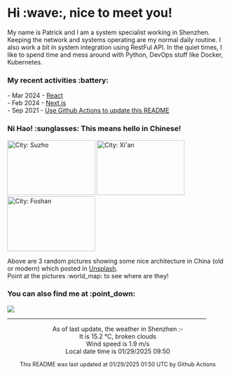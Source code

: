 <h1> Hi :wave:, nice to meet you! </h1>

<!-- <img align='right' src="https://media.giphy.com/media/3o6ZsWiPs8bx32YWyY/giphy.gif" width="300" /> -->

<p alight="left">My name is Patrick and I am a system specialist working in Shenzhen. Keeping the network and systems operating are my normal daily routine. I also work a bit in system integration using RestFul API. In the quiet times, I like to spend time and mess around with Python, DevOps stuff like Docker, Kubernetes.</p>
<h3>My recent activities :battery:</h3>
<!-- Activities start -->
- Mar 2024 - <a href='https://github.com/MoonHighway/learning-react' target='_blank'>React</a><br>
- Feb 2024 - <a href='#' target='_blank'>Next.js</a><br>
- Sep 2021 - <a href='https://docs.github.com/en/actions' target='_blank'>Use Github Actions to update this README</a><br><!-- Activities end -->

<h3>Ni Hao! :sunglasses: This means hello in Chinese!</h3>
<!-- Picture start -->
<p><img width="200" height="125" src="https://images.unsplash.com/photo-1542554250-726628a42330?crop=entropy&cs=tinysrgb&fit=max&fm=jpg&ixid=M3wyNjYzMzV8MHwxfHJhbmRvbXx8fHx8fHx8fDE3MzgxMTU0MDh8&ixlib=rb-4.0.3&q=80&w=200" title="City: Suzho" /> <img width="200" height="125" src="https://images.unsplash.com/photo-1527922891260-918d42a4efc8?crop=entropy&cs=tinysrgb&fit=max&fm=jpg&ixid=M3wyNjYzMzV8MHwxfHJhbmRvbXx8fHx8fHx8fDE3MzgxMTU0MDh8&ixlib=rb-4.0.3&q=80&w=200" title="City: Xi'an" /> <img width="200" height="125" src="https://images.unsplash.com/photo-1647083390314-5730ecd32e7e?crop=entropy&cs=tinysrgb&fit=max&fm=jpg&ixid=M3wyNjYzMzV8MHwxfHJhbmRvbXx8fHx8fHx8fDE3MzgxMTU0MDh8&ixlib=rb-4.0.3&q=80&w=200" title="City: Foshan" /> </p><!-- Picture end -->
<p>Above are 3 random pictures showing some nice architecture in China (old or modern) which posted in <a href='https://unsplash.com/' target='_blank'>Unsplash</a>.<br>Point at the pictures :world_map: to see where are they!</p>

<h3>You can also find me at :point_down:</h3>
<p><a href="https://www.linkedin.com/in/patrick-law" target="_blank"><img src="https://img.shields.io/badge/linkedin-%230077B5.svg?&style=for-the-badge&logo=linkedin&logoColor=white" /></a>
</P>
<hr size='8' width='90%'>

<!-- Weather start -->
<p align="center">As of last update, the weather in Shenzhen :- <br>
It is 15.2 &#8451;, broken clouds<br>
Wind speed is 1.9 m/s<br>
Local date time is 01/29/2025 09:50<br></p><!-- Weather end -->
<!-- Updatetime start -->
<p align="center" style="font-size:90%">This README was last updated at 01/29/2025 01:50 UTC by Github Actions</p><!-- Updatetime end -->
